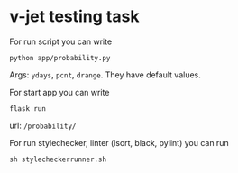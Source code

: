 # v-jet testing task

For run script you can write
```
python app/probability.py
```
Args: `ydays`, `pcnt`, `drange`. They have default values.

For start app you can write
```
flask run
```
url: `/probability/`

For run stylechecker, linter (isort, black, pylint) you can run
```
sh stylecheckerrunner.sh
``` 